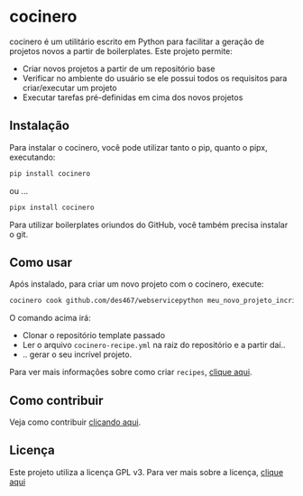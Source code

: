 # cocinero

cocinero é um utilitário escrito em Python para facilitar a geração de projetos novos a partir de boilerplates. Este projeto permite:

- Criar novos projetos a partir de um repositório base
- Verificar no ambiente do usuário se ele possui todos os requisitos para criar/executar um projeto
- Executar tarefas pré-definidas em cima dos novos projetos 

## Instalação

Para instalar o cocinero, você pode utilizar tanto o pip, quanto o pipx, executando:

```bash
pip install cocinero
```

ou ...

```bash
pipx install cocinero
```

Para utilizar boilerplates oriundos do GitHub, você também precisa instalar o git.


## Como usar 

Após instalado, para criar um novo projeto com o cocinero, execute:

```bash
cocinero cook github.com/des467/webservicepython meu_novo_projeto_incrivel
```

O comando acima irá:
- Clonar o repositório template passado
- Ler o arquivo `cocinero-recipe.yml` na raiz do repositório e a partir daí..
- .. gerar o seu incrível projeto.

Para ver mais informações sobre como criar `recipes`, [clique aqui](docs/RECIPE.md).

## Como contribuir

Veja como contribuir [clicando aqui](docs/CONTRIBUTING.md).

## Licença

Este projeto utiliza a licença GPL v3. Para ver mais sobre a licença, [clique aqui](docs/LICENSE.md)